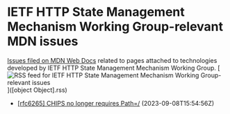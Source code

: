 # IETF HTTP State Management Mechanism Working Group-relevant MDN issues

[Issues filed on MDN Web Docs](https://github.com/mdn/content/issues) related to pages attached to technologies developed by IETF HTTP State Management Mechanism Working Group. [![RSS feed for IETF HTTP State Management Mechanism Working Group-relevant issues](https://www.w3.org/QA/2007/04/feed_icon)]([object Object].rss)

* [[rfc6265] CHIPS no longer requires Path=/](https://github.com/mdn/content/issues/29001) (2023-09-08T15:54:56Z)
  
